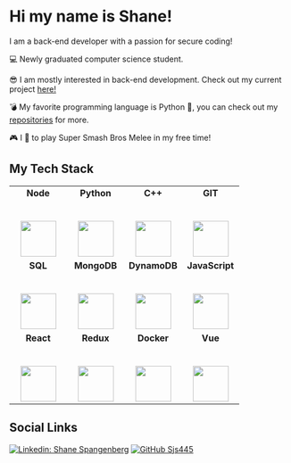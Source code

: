 # Hi my name is Shane!

I am a back-end developer with a passion for secure coding!

:computer: Newly graduated computer science student.

:sunglasses: I am mostly interested in back-end development. Check out my current project [here!](https://github.com/Sjs445/Mass-Email-Unsubscriber)

:bomb: My favorite programming language is Python 🐍, you can check out my [repositories](https://github.com/Sjs445?tab=repositories) for more.

:video_game: I :blue_heart: to play Super Smash Bros Melee in my free time!

## My Tech Stack

<table>
  <tbody>
    <tr valign="top">
      <td width="25%" align="center">
        <b>Node</b><br><br><br>
        <img height="64px" src="https://cdn.svgporn.com/logos/nodejs.svg">
      </td>
      <td width="25%" align="center">
        <b>Python</b><br><br><br>
        <img height="64px" src="https://cdn.svgporn.com/logos/python.svg">
      </td>
      <td width="25%" align="center">
      <b>C++</b><br><br><br>
        <img height="64px" src="https://img.icons8.com/color/480/000000/c-plus-plus-logo.png">
      </td>
      <td width="25%" align="center">
      <b>GIT</b><br><br><br>
        <img height="64px" src="https://cdn.svgporn.com/logos/git-icon.svg">
      </td>
    </tr>
    <tr valign="top">
    <td width="25%" align="center">
        <b>SQL</b><br><br><br>
        <img height="64px" src="https://img.icons8.com/officel/80/000000/database-export.png"/>
      </td>
      <td width="25%" align="center">
        <b>MongoDB</b><br><br><br>
        <img height="64px" src="https://img.icons8.com/color/480/000000/mongodb.png">
      </td>
      <td width="25%" align="center">
        <b>DynamoDB</b><br><br><br>
        <img height="64px" src="https://upload.wikimedia.org/wikipedia/commons/f/fd/DynamoDB.png">
      </td>
      <td width="25%" align="center">
      <b>JavaScript</b><br><br><br>
        <img height="64px" src="https://cdn.svgporn.com/logos/javascript.svg">
      </td>
    </tr>
    <tr valign="top">
      <td width="25%" align="center">
        <b>React</b><br><br><br>
        <img height="64px" src="https://cdn.svgporn.com/logos/react.svg">
      </td>
      <td width="25%" align="center">
        <b>Redux</b><br><br><br>
        <img height="64px" src="https://cdn.svgporn.com/logos/redux.svg">
      </td>
      <td width="25%" align="center">
        <b>Docker</b><br><br><br>
        <img height="64px" src="https://cdn.svgporn.com/logos/docker.svg">
      </td>
      <td width="25%" align="center">
        <b>Vue</b><br><br><br>
        <img height="64px" src="https://cdn.svgporn.com/logos/vue.svg">
      </td>
    </tr>
  </tbody>
</table>

## Social Links

[![Linkedin: Shane Spangenberg](https://img.shields.io/badge/Shane-Spangenberg-blue?style=flat-square&logo=Linkedin&logoColor=white&link=https://www.linkedin.com/in/shane-spangenberg/)](https://www.linkedin.com/in/shane-spangenberg/)
[![GitHub Sjs445](https://img.shields.io/github/followers/Sjs445?label=follow&style=social)](https://github.com/Sjs445)

